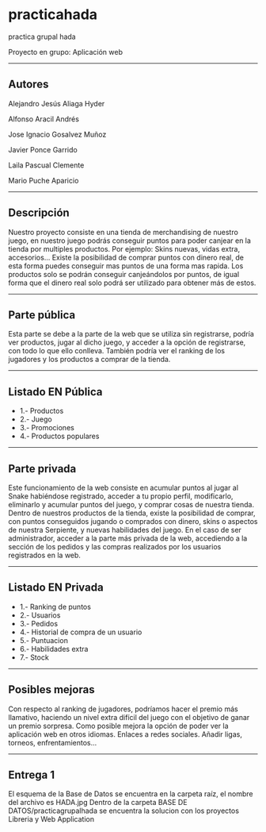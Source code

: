 # practicahada
practica grupal hada

Proyecto en grupo: Aplicación web

------------------
Autores
------------------
Alejandro Jesús Aliaga Hyder

Alfonso Aracil Andrés

Jose Ignacio Gosalvez Muñoz

Javier Ponce Garrido

Laila Pascual Clemente

Mario Puche Aparicio

------------------
Descripción
------------------
Nuestro proyecto consiste en una tienda de merchandising de nuestro juego, en nuestro juego podrás conseguir puntos para poder canjear en la tienda por multiples productos.
Por ejemplo: Skins nuevas, vidas extra, accesorios...
Existe la posibilidad de comprar puntos con dinero real, de esta forma puedes conseguir mas puntos de una forma mas rapida.
Los productos solo se podrán conseguir canjeándolos por puntos, de igual forma que el dinero real solo podrá ser utilizado para obtener más de estos.

-----------------
Parte pública
-----------------
Esta parte se debe a la parte de la web que se utiliza sin registrarse, podría ver productos, jugar al dicho juego, y acceder a la opción de registrarse, con todo lo que ello conlleva.
También podría ver el ranking de los jugadores y los productos a comprar de la tienda.


------------------
Listado EN Pública
------------------
* 1.- Productos
* 2.- Juego
* 3.- Promociones
* 4.- Productos populares
------------------
Parte privada
-----------------
Este funcionamiento de la web consiste en acumular puntos al jugar al Snake habiéndose registrado, acceder a tu propio perfil, modificarlo, eliminarlo y acumular puntos del juego, y comprar cosas de nuestra tienda.
Dentro de nuestros productos de la tienda, existe la posibilidad de comprar, con puntos conseguidos jugando o comprados con dinero, skins o aspectos de nuestra Serpiente, y nuevas habilidades del juego.
En el caso de ser administrador, acceder a la parte más privada de la web, accediendo a la sección de los pedidos y las compras realizados por los usuarios registrados en la web.

------------------
Listado EN Privada
------------------
* 1.- Ranking de puntos
* 2.- Usuarios
* 3.- Pedidos
* 4.- Historial de compra de un usuario
* 5.- Puntuacion
* 6.- Habilidades extra
* 7.- Stock

------------------
Posibles mejoras
------------------
Con respecto al ranking de jugadores, podríamos hacer el premio más llamativo, haciendo un nivel extra difícil del juego con el objetivo de ganar un premio sorpresa.
Como posible mejora la opción de poder ver la aplicación web en otros idiomas.
Enlaces a redes sociales.
Añadir ligas, torneos, enfrentamientos...

-----------------
Entrega 1
-----------------
El esquema de la Base de Datos se encuentra en la carpeta raíz, el nombre del archivo es HADA.jpg
Dentro de la carpeta BASE DE DATOS/practicagrupalhada se encuentra la solucion con los proyectos Libreria y Web Application



